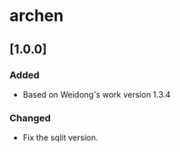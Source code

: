 # archen

## [1.0.0]
### Added
- Based on Weidong's work version 1.3.4

### Changed
- Fix the sqlit version.
